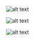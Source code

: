 ![alt text](https://github.com/niladri-17/FlashPost-CMS/blob/main/readme-images/vc-index.png?raw=true)

![alt text](https://github.com/niladri-17/FlashPost-CMS/blob/main/readme-images/vc-home.png?raw=true)

![alt text](https://github.com/niladri-17/FlashPost-CMS/blob/main/readme-images/vc-class.png?raw=true)


